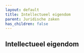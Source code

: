 ```yaml
---
layout: default
title: Intellectueel eigendom
parent: Juridische zaken
has_children: false
---
```


## Intellectueel eigendom